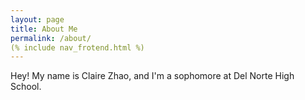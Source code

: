```yaml
---
layout: page
title: About Me
permalink: /about/
(% include nav_frotend.html %)
---
```

Hey! My name is Claire Zhao, and I'm a sophomore at Del Norte High School.